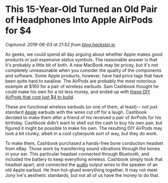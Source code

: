 # This 15-Year-Old Turned an Old Pair of Headphones Into Apple AirPods for $4

_Captured: 2019-06-03 at 21:52 from [blog.hackster.io](https://blog.hackster.io/this-15-year-old-turned-an-old-pair-of-headphones-into-apple-airpods-for-4-5fc871129a56)_

As geeks, we could spend all day arguing about whether Apple makes good products or just expensive status symbols. The reasonable answer is that it's probably a little bit of both. A new MacBook may be pricey, but it's not completely unreasonable when you consider the quality of the components and software. Some Apple products, however, have had price tags that have been quite hard to swallow. The AirPods are probably the most notorious example at $160 for a pair of wireless earbuds. Sam Cashbook thought he could make his own for a lot less money, and ended up with [these DIY AirPods that cost just $4 to build](https://www.vice.com/en_us/article/bj9y45/how-to-make-your-own-airpods-diy).

These are functional wireless earbuds (or one of them, at least)-- not just standard [Apple](https://www.hackster.io/apple) earbuds with the wires cut off for a laugh. Cashbook decided to make them after a friend of his received a pair of AirPods for his birthday. Cashbook didn't want to shell out the cash to buy his own pair, but figured it might be possible to make his own. The resulting DIY AirPods may look a bit clunky, albeit in a cool cyberpunk sort of way, but they do work.

To make them, Cashbook purchased a hands-free bone conduction headset from eBay. Those work by transferring sound vibrations through the bones in your ear. This particular headset connected through Bluetooth, and included the battery to keep everything wireless. Cashbook simply took that headset apart, and connected the [audio](https://www.hackster.io/music) output wires to the speaker of an old Apple earbud. He then hot-glued everything together. It may not meet Jony Ive's aesthetic standards, but not all of us have the money to do that.
